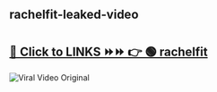 
 ## rachelfit-leaked-video 

# <h2><a href="https://clipsfans.com/rachelfit&ref=git">🔗 Click to LINKS ⏩⏩ 👉 🟢 rachelfit </a></h2>

<a href="https://clipsfans.com/rachelfit&ref=git" rel="nofollow" data-target="animated-image.originalLink"><img src="https://i.ibb.co.com/xMMVF88/686577567.gif" alt="Viral Video Original" style="max-width: 100%; display: inline-block;" data-target="animated-image.originalImage"></a>
